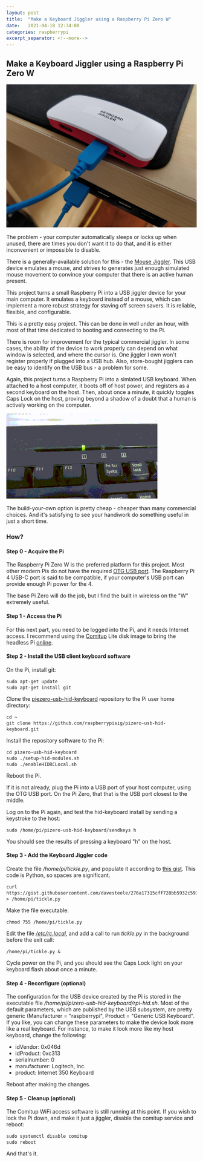 ```yaml
---
layout: post
title:  "Make a Keyboard Jiggler using a Raspberry Pi Zero W"
date:   2021-04-18 12:34:00
categories: raspberrypi
excerpt_separator: <!--more-->
---
```


## Make a Keyboard Jiggler using a Raspberry Pi Zero W

![Pi Keyboard Jiggler](/images/2021-04-18-keyboard-jiggler/keyboard-jiggler-jiggler.jpg)

The problem - your computer automatically sleeps or locks up when unused, there are times you don't want it to do that, and it is either inconvenient or impossible to disable.

There is a generally-available solution for this - the [Mouse Jiggler](https://en.wikipedia.org/wiki/Mouse_Jiggler). This USB device emulates a  mouse, and strives to generates just enough simulated mouse movement to convince your computer that there is an active human present.

This project turns a small Raspberry Pi into a USB jiggler device for your main computer. It emulates a keyboard instead of a mouse, which can implement a more robust strategy for staving off screen savers. It is reliable, flexible, and configurable.

This is a pretty easy project. This can be done in well under an hour, with most of that time dedicated to booting and connecting to the Pi.

<!--more-->

There is room for improvement for the typical commercial jiggler. In some cases, the ability of the device to work properly can depend on what window is selected, and where the cursor is. One jiggler I own won't register properly if plugged into a USB hub. Also, store-bought jigglers can be easy to identify on the USB bus - a problem for some.

Again, this project turns a Raspberry Pi into a simlated USB keyboard. When attached to a host computer, it boots off of host power, and registers as a second keyboard on the host. Then, about once a minute, it quickly toggles Caps Lock on the host, proving beyond a shadow of a doubt that a human is actively working on the computer.

![Blinkie](/images/2021-04-18-keyboard-jiggler/keyboard-jiggler-capsblink.gif)

The build-your-own option is pretty cheap - cheaper than many commercial choices. And it's satisfying to see your handiwork do something useful in just a short time.

### How?

#### Step 0 - Acquire the Pi

The Raspberry Pi Zero W is the preferred platform for this project. Most other modern Pis
do not have the required [OTG USB
port](https://en.wikipedia.org/wiki/USB_On-The-Go). The
Raspberry Pi 4 USB-C port is said to be compatible, if your computer's USB port can
provide enough Pi power for the 4.

The base Pi Zero will do the job, but I find the built in wireless on the "W" extremely useful.

#### Step 1 - Access the Pi

For this next part, you need to be logged into the Pi, and it needs Internet
access. I recommend using the [Comitup](https://davesteele.github.io/comitup/)
Lite disk image to bring the headless Pi
[online](https://github.com/davesteele/comitup/wiki/Tutorial).

#### Step 2 - Install the USB client keyboard software

On the Pi, install git:

    sudo apt-get update
    sudo apt-get install git

Clone the
[piezero-usb-hid-keyboard](https://github.com/raspberrypisig/pizero-usb-hid-keyboard)
repository to the Pi user home directory:

    cd ~
    git clone https://github.com/raspberrypisig/pizero-usb-hid-keyboard.git

Install the repository software to the Pi:

    cd pizero-usb-hid-keyboard
    sudo ./setup-hid-modules.sh
    sudo ./enableHIDRCLocal.sh

Reboot the Pi.

If it is not already, plug the Pi into a USB port of your host computer, using the OTG USB port. On the Pi Zero, that that is the USB port closest to the middle.

Log on to the Pi again, and test the hid-keyboard install by sending a keystroke to the host:

    sudo /home/pi/pizero-usb-hid-keyboard/sendkeys h

You should see the results of pressing a keyboard "h" on the host.


#### Step 3 - Add the Keyboard Jiggler code


Create the file _/home/pi/tickle.py_, and populate it according to [this
gist](https://gist.github.com/davesteele/276a17315cff728bb5932c59329da850#file-tickle-py).
This code is Python, so spaces are significant.

    curl https://gist.githubusercontent.com/davesteele/276a17315cff728bb5932c59329da850/raw/f3b4912418679e095be82a81acd05d557448449c/tickle.py > /home/pi/tickle.py

Make the file executable:

    chmod 755 /home/pi/tickle.py

Edit the file [_/etc/rc.local_](https://gist.github.com/davesteele/276a17315cff728bb5932c59329da850#file-rc-local), and add a call to run _tickle.py_ in the background before the exit call:

    /home/pi/tickle.py &

Cycle power on the Pi, and you should see the Caps Lock light on your keyboard flash about once a minute.

#### Step 4 - Reconfigure (optional)

The configuration for the USB device created by the Pi is stored in the executable file _/home/pi/pizero-usb-hid-keyboard/rpi-hid.sh_. Most of the default parameters, which are published by the USB subsystem, are pretty generic (Manufacturer = "raspberrypi", Product = "Generic USB Keyboard". If you like, you can change these parameters to make the device look more like a real keyboard. For instance, to make it look more like my host keyboard, change the following:

  * idVendor: 0x046d
  * idProduct: 0xc313
  * serialnumber: 0
  * manufacturer: Logitech, Inc.
  * product: Internet 350 Keyboard

Reboot after making the changes.

#### Step 5 - Cleanup (optional)

The Comitup WiFi access software is still running at this point. If you wish to lock the Pi down, and make it just a jiggler, disable the comitup service and reboot:

    sudo systemctl disable comitup
    sudo reboot


And that's it. 


